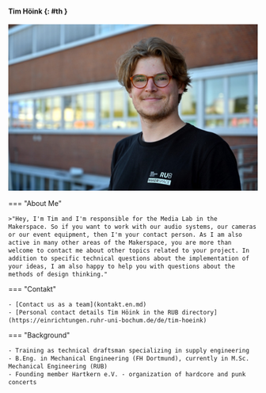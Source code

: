 #### Tim Höink {: #th }

![Photo Tim Höink](medien/th.jpg)

=== "About Me"

	>"Hey, I'm Tim and I'm responsible for the Media Lab in the Makerspace. So if you want to work with our audio systems, our cameras or our event equipment, then I'm your contact person. As I am also active in many other areas of the Makerspace, you are more than welcome to contact me about other topics related to your project. In addition to specific technical questions about the implementation of your ideas, I am also happy to help you with questions about the methods of design thinking."

=== "Contakt"
	
	- [Contact us as a team](kontakt.en.md)
	- [Personal contact details Tim Höink in the RUB directory](https://einrichtungen.ruhr-uni-bochum.de/de/tim-hoeink)

=== "Background" 

	- Training as technical draftsman specializing in supply engineering
	- B.Eng. in Mechanical Engineering (FH Dortmund), currently in M.Sc. Mechanical Engineering (RUB)
	- Founding member Hartkern e.V. - organization of hardcore and punk concerts